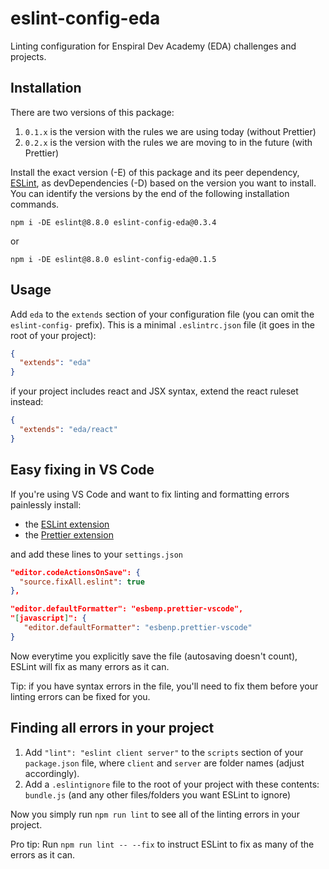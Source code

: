 # eslint-config-eda

Linting configuration for Enspiral Dev Academy (EDA) challenges and projects.

## Installation

There are two versions of this package:
  1. `0.1.x` is the version with the rules we are using today (without Prettier)
  2. `0.2.x` is the version with the rules we are moving to in the future (with Prettier)

Install the exact version (-E) of this package and its peer dependency, [ESLint](http://eslint.org), as devDependencies (-D) based on the version you want to install. You can identify the versions by the end of the following installation commands.

`npm i -DE eslint@8.8.0 eslint-config-eda@0.3.4`

or

`npm i -DE eslint@8.8.0 eslint-config-eda@0.1.5`

## Usage

Add `eda` to the `extends` section of your configuration file (you can omit the `eslint-config-` prefix). This is a minimal `.eslintrc.json` file (it goes in the root of your project):

```json
{
  "extends": "eda"
}
```

if your project includes react and JSX syntax, extend the react ruleset instead:

```json
{
  "extends": "eda/react"
}
```


## Easy fixing in VS Code

If you're using VS Code and want to fix linting and formatting errors painlessly install:

- the [ESLint extension](https://marketplace.visualstudio.com/items?itemName=dbaeumer.vscode-eslint)
- the [Prettier extension](https://marketplace.visualstudio.com/items?itemName=esbenp.prettier-vscode)

and add these lines to your `settings.json`

```json
"editor.codeActionsOnSave": {
  "source.fixAll.eslint": true
},

"editor.defaultFormatter": "esbenp.prettier-vscode",
"[javascript]": {
   "editor.defaultFormatter": "esbenp.prettier-vscode"
}
```

Now everytime you explicitly save the file (autosaving doesn't count), ESLint will fix as many errors as it can.

Tip: if you have syntax errors in the file, you'll need to fix them before your linting errors can be fixed for you.

## Finding all errors in your project

1. Add `"lint": "eslint client server"` to the `scripts` section of your `package.json` file, where `client` and `server` are folder names (adjust accordingly).
2. Add a `.eslintignore` file to the root of your project with these contents: `bundle.js` (and any other files/folders you want ESLint to ignore)

Now you simply run `npm run lint` to see all of the linting errors in your project.

Pro tip: Run `npm run lint -- --fix` to instruct ESLint to fix as many of the errors as it can.
